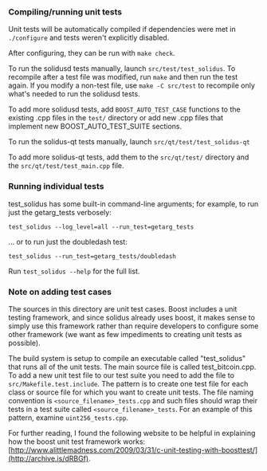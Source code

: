 ### Compiling/running unit tests

Unit tests will be automatically compiled if dependencies were met in `./configure`
and tests weren't explicitly disabled.

After configuring, they can be run with `make check`.

To run the solidusd tests manually, launch `src/test/test_solidus`. To recompile
after a test file was modified, run `make` and then run the test again. If you
modify a non-test file, use `make -C src/test` to recompile only what's needed
to run the solidusd tests.

To add more solidusd tests, add `BOOST_AUTO_TEST_CASE` functions to the existing
.cpp files in the `test/` directory or add new .cpp files that
implement new BOOST_AUTO_TEST_SUITE sections.

To run the solidus-qt tests manually, launch `src/qt/test/test_solidus-qt`

To add more solidus-qt tests, add them to the `src/qt/test/` directory and
the `src/qt/test/test_main.cpp` file.

### Running individual tests

test_solidus has some built-in command-line arguments; for
example, to run just the getarg_tests verbosely:

    test_solidus --log_level=all --run_test=getarg_tests

... or to run just the doubledash test:

    test_solidus --run_test=getarg_tests/doubledash

Run `test_solidus --help` for the full list.

### Note on adding test cases

The sources in this directory are unit test cases.  Boost includes a
unit testing framework, and since solidus already uses boost, it makes
sense to simply use this framework rather than require developers to
configure some other framework (we want as few impediments to creating
unit tests as possible).

The build system is setup to compile an executable called "test_solidus"
that runs all of the unit tests.  The main source file is called
test_bitcoin.cpp. To add a new unit test file to our test suite you need
to add the file to `src/Makefile.test.include`. The pattern is to create
one test file for each class or source file for which you want to create
unit tests.  The file naming convention is `<source_filename>_tests.cpp`
and such files should wrap their tests in a test suite
called `<source_filename>_tests`. For an example of this pattern,
examine `uint256_tests.cpp`.

For further reading, I found the following website to be helpful in
explaining how the boost unit test framework works:
[http://www.alittlemadness.com/2009/03/31/c-unit-testing-with-boosttest/](http://archive.is/dRBGf).
